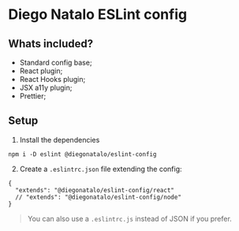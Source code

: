 # Diego Natalo ESLint config

## Whats included?

- Standard config base;
- React plugin;
- React Hooks plugin;
- JSX a11y plugin;
- Prettier;

## Setup

1. Install the dependencies
```
npm i -D eslint @diegonatalo/eslint-config
```

2. Create a `.eslintrc.json` file extending the config:
```
{
  "extends": "@diegonatalo/eslint-config/react"
  // "extends": "@diegonatalo/eslint-config/node"
}
```

> You can also use a `.eslintrc.js` instead of JSON if you prefer.